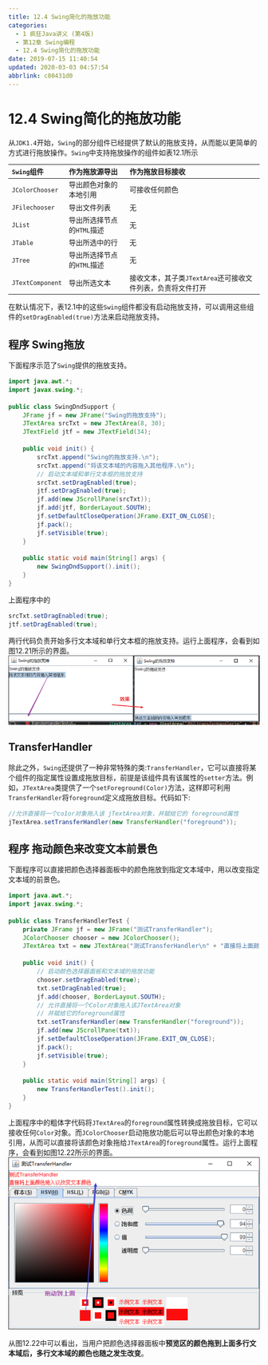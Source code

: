 ```yaml
---
title: 12.4 Swing简化的拖放功能
categories: 
  - 1 疯狂Java讲义 (第4版)
  - 第12章 Swing编程
  - 12.4 Swing简化的拖放功能
date: 2019-07-15 11:40:54
updated: 2020-03-03 04:57:54
abbrlink: c80431d0
---
```

# 12.4 Swing简化的拖放功能
从`JDK1.4`开始，`Swing`的部分组件已经提供了默认的拖放支持，从而能以更简单的方式进行拖放操作。`Swing`中支持拖放操作的组件如表12.1所示

|`Swing`组件|作为拖放源导出|作为拖放目标接收|
|:--|:--|:--|
|`JColorChooser`|导出颜色对象的本地引用|可接收任何颜色|
|`JFilechooser`|导出文件列表|无|
|`JList`|导出所选择节点的`HTML`描述|无|
|`JTable`|导出所选中的行|无|
|`JTree`|导出所选择节点的`HTML`描述|无|
|`JTextComponent`|导出所选文本|接收文本，其子类`JTextArea`还可接收文件列表，负责将文件打开|

在默认情况下，表12.1中的这些`Swing`组件都没有启动拖放支持，可以调用这些组件的`setDragEnabled(true)`方法来启动拖放支持。
## 程序 Swing拖放
下面程序示范了`Swing`提供的拖放支持。
```java
import java.awt.*;
import javax.swing.*;

public class SwingDndSupport {
    JFrame jf = new JFrame("Swing的拖放支持");
    JTextArea srcTxt = new JTextArea(8, 30);
    JTextField jtf = new JTextField(34);

    public void init() {
        srcTxt.append("Swing的拖放支持.\n");
        srcTxt.append("将该文本域的内容拖入其他程序.\n");
        // 启动文本域和单行文本框的拖放支持
        srcTxt.setDragEnabled(true);
        jtf.setDragEnabled(true);
        jf.add(new JScrollPane(srcTxt));
        jf.add(jtf, BorderLayout.SOUTH);
        jf.setDefaultCloseOperation(JFrame.EXIT_ON_CLOSE);
        jf.pack();
        jf.setVisible(true);
    }

    public static void main(String[] args) {
        new SwingDndSupport().init();
    }
}
```
上面程序中的
```java
srcTxt.setDragEnabled(true);
jtf.setDragEnabled(true);
```
两行代码负责开始多行文本域和单行文本框的拖放支持。运行上面程序，会看到如图12.21所示的界面。
![这里有一张图片](https://raw.githubusercontent.com/lanlan2017/images/master/CrazyJavaHandout4/Chapter12/12.4/1.png)

## TransferHandler
除此之外，`Swing`还提供了一种非常特殊的类:`TransferHandler`，它可以直接将某个组件的指定属性设置成拖放目标，前提是该组件具有该属性的`setter`方法。例如，`JTextArea`类提供了一个`setForeground(Color)`方法，这样即可利用`TransferHandler`将`foreground`定义成拖放目标。代码如下:
```java
//允许直接将一个co1or对象拖入该 jTextArea对象，并赋给它的 foreground属性
jTextArea.setTransferHandler(new TransferHandler("foreground"));
```
## 程序 拖动颜色来改变文本前景色
下面程序可以直接把颜色选择器面板中的颜色拖放到指定文本域中，用以改变指定文本域的前景色。
```java
import java.awt.*;
import javax.swing.*;

public class TransferHandlerTest {
    private JFrame jf = new JFrame("测试TransferHandler");
    JColorChooser chooser = new JColorChooser();
    JTextArea txt = new JTextArea("测试TransferHandler\n" + "直接将上面颜色拖入以改变文本颜色");

    public void init() {
        // 启动颜色选择器面板和文本域的拖放功能
        chooser.setDragEnabled(true);
        txt.setDragEnabled(true);
        jf.add(chooser, BorderLayout.SOUTH);
        // 允许直接将一个Color对象拖入该JTextArea对象
        // 并赋给它的foreground属性
        txt.setTransferHandler(new TransferHandler("foreground"));
        jf.add(new JScrollPane(txt));
        jf.setDefaultCloseOperation(JFrame.EXIT_ON_CLOSE);
        jf.pack();
        jf.setVisible(true);
    }

    public static void main(String[] args) {
        new TransferHandlerTest().init();
    }
}
```
上面程序中的粗体字代码将`JTextArea`的`foreground`属性转换成拖放目标，它可以接收任何`Color`对象。而`JColorChooser`启动拖放功能后可以导出颜色对象的本地引用，从而可以直接将该颜色对象拖给`JTextArea`的`foreground`属性。运行上面程序，会看到如图12.22所示的界面。
![这里有一张图片](https://raw.githubusercontent.com/lanlan2017/images/master/CrazyJavaHandout4/Chapter12/12.4/2.png)
<!-- CrazyJavaHandout4/Chapter12/12.4/3 -->
从图12.22中可以看出，当用户把颜色选择器面板中**预览区的颜色拖到上面多行文本域后，多行文本域的颜色也随之发生改变**。
